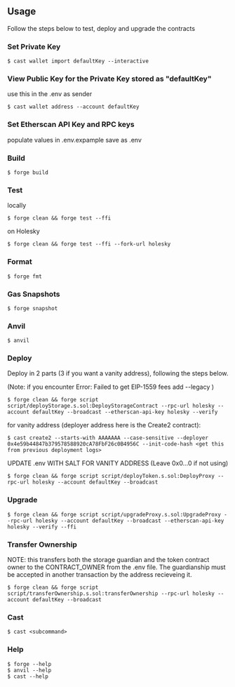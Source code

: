 

## Usage

Follow the steps below to test, deploy and upgrade the contracts

### Set Private Key

```shell
$ cast wallet import defaultKey --interactive
```

### View Public Key for the Private Key stored as "defaultKey"

use this in the .env as sender
```shell
$ cast wallet address --account defaultKey
```

### Set Etherscan API Key and RPC keys

populate values in .env.expample save as .env 

### Build

```shell
$ forge build
```

### Test
locally
```shell
$ forge clean && forge test --ffi
```
on Holesky
```shell
$ forge clean && forge test --ffi --fork-url holesky
```

### Format

```shell
$ forge fmt
```

### Gas Snapshots

```shell
$ forge snapshot
```

### Anvil

```shell
$ anvil
```

### Deploy
Deploy in 2 parts (3 if you want a vanity address), following the steps below. 

(Note: if you encounter 
Error: 
Failed to get EIP-1559 fees
add --legacy
)

```shell
$ forge clean && forge script script/deployStorage.s.sol:DeployStorageContract --rpc-url holesky --account defaultKey --broadcast --etherscan-api-key holesky --verify
```
for vanity address (deployer address here is the Create2 contract):
```shell
$ cast create2 --starts-with AAAAAAA --case-sensitive --deployer 0x4e59b44847b379578588920cA78FbF26c0B4956C --init-code-hash <get this from previous deployment logs>
```

UPDATE .env WITH SALT FOR VANITY ADDRESS (Leave 0x0...0 if not using)
```shell
$ forge clean && forge script script/deployToken.s.sol:DeployProxy --rpc-url holesky --account defaultKey --broadcast
```

### Upgrade

```shell
$ forge clean && forge script script/upgradeProxy.s.sol:UpgradeProxy --rpc-url holesky --account defaultKey --broadcast --etherscan-api-key holesky --verify --ffi
```

### Transfer Ownership
NOTE: this transfers both the storage guardian and the token contract owner to the CONTRACT_OWNER from the .env file. The guardianship must be accepted in another transaction by the address recieveing it.

```shell
$ forge clean && forge script script/transferOwnership.s.sol:transferOwnership --rpc-url holesky --account defaultKey --broadcast
```

### Cast

```shell
$ cast <subcommand>
```

### Help

```shell
$ forge --help
$ anvil --help
$ cast --help
```
